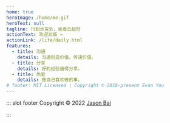```yaml
---
home: true
heroImage: /home/me.gif
heroText: null
tagline: 行到水穷处，坐看云起时
actionText: 欢迎光临 →
actionLink: /life/daily.html
features:
  - title: 沟通
    details: 沟通创造价值，传递价值。
  - title: 分享
    details: 好的经验值得分享。
  - title: 热爱
    details: 做自己喜欢做的事。
# footer: MIT Licensed | Copyright © 2018-present Evan You
---
```


::: slot footer
Copyright © 2022 [Jason Bai](https://jasonbai008.github.io/lubanseven/)
<!-- Copyright © 2022 [Jason Bai](https://jasonbai008.github.io/lubanseven/) & [YMXZ](https://teacherxu.pages.dev/) -->
:::
